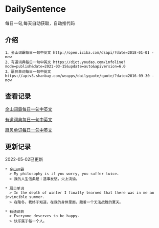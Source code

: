 # DailySentence

每日一句,每天自动获取，自动推代码

## 介绍

```
1、金山词霸每日一句中英文 http://open.iciba.com/dsapi/?date=2018-01-01 - now
2、有道词典每日一句中英文 https://dict.youdao.com/infoline?mode=publish&date=2021-03-15&update=auto&apiversion=6.0
3、扇贝单词每日一句中英文 https://apiv3.shanbay.com/weapps/dailyquote/quote/?date=2016-09-30 - now
```

## 查看记录

[金山词霸每日一句中英文](./data/iciba/)

[有道词典每日一句中英文](./data/youdao/)

[扇贝单词每日一句中英文](./data/shanbay/)

## 更新记录
2022-05-02已更新 
```
* 金山词霸
  > My philosophy is if you worry, you suffer twice.
  > 我的人生信条是：遇事发愁，火上浇油。

* 扇贝单词
  > In the depth of winter I finally learned that there was in me an invincible summer.
  > 在隆冬，我终于知道，在我的身体里面，藏着一个无法战胜的夏天。

* 有道词典
  > Everyone deserves to be happy.
  > 快乐属于每一个人。

```
